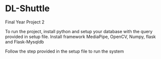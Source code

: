 # DL-Shuttle
Final Year Project 2

To run the project, install python and setup your database with the query provided in setup file.
Install framework MediaPipe, OpenCV, Numpy, flask and Flask-Mysqldb


Follow the step provided in the setup file to run the system
